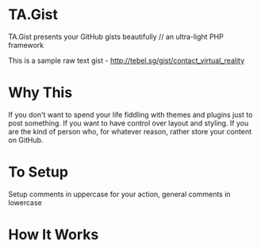 # TA.Gist
TA.Gist presents your GitHub gists beautifully // an ultra-light PHP framework

This is a sample raw text gist - http://tebel.sg/gist/contact_virtual_reality 

# Why This
If you don't want to spend your life fiddling with themes and plugins just to post something. If you want to have control over layout and styling. If you are the kind of person who, for whatever reason, rather store your content on GitHub.

# To Setup
Setup comments in uppercase for your action, general comments in lowercase

# How It Works



